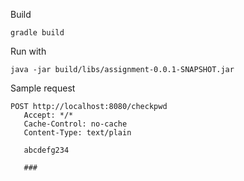 Build
```
gradle build
```

Run with

```
java -jar build/libs/assignment-0.0.1-SNAPSHOT.jar
```

Sample request
```
POST http://localhost:8080/checkpwd
   Accept: */*
   Cache-Control: no-cache
   Content-Type: text/plain
   
   abcdefg234
   
   ###  
```